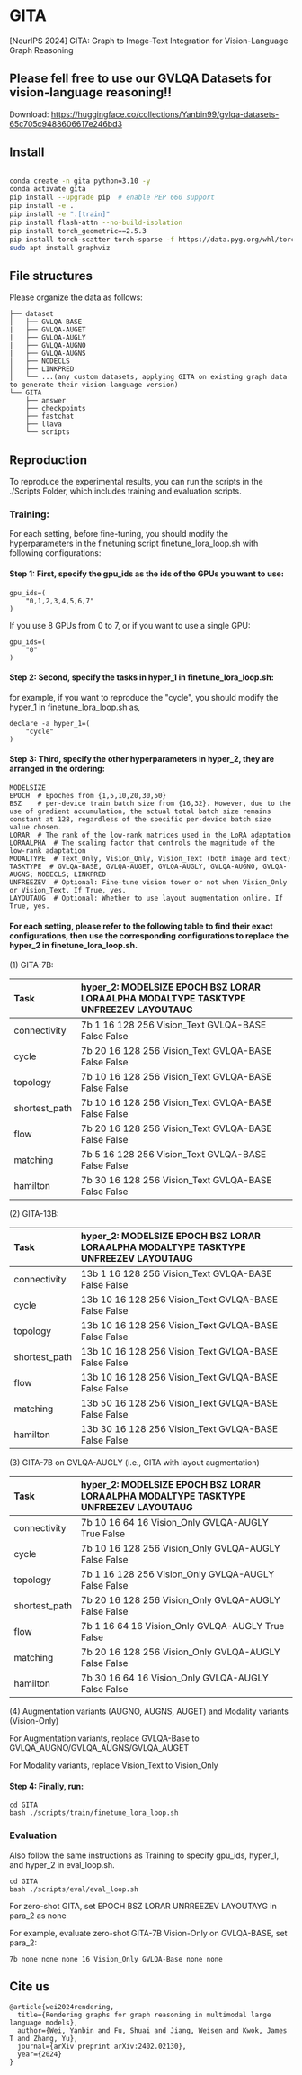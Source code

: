 # GITA
[NeurIPS 2024] GITA: Graph to Image-Text Integration for Vision-Language Graph Reasoning

## Please fell free to use our GVLQA Datasets for vision-language reasoning!!
Download:
https://huggingface.co/collections/Yanbin99/gvlqa-datasets-65c705c9488606617e246bd3


## Install
```bash

conda create -n gita python=3.10 -y
conda activate gita
pip install --upgrade pip  # enable PEP 660 support
pip install -e .
pip install -e ".[train]"
pip install flash-attn --no-build-isolation
pip install torch_geometric==2.5.3
pip install torch-scatter torch-sparse -f https://data.pyg.org/whl/torch-2.0.1+cu117.html
sudo apt install graphviz
```

## File structures
Please organize the data as follows:
```
├── dataset
│   ├── GVLQA-BASE
|   ├── GVLQA-AUGET
|   ├── GVLQA-AUGLY
|   ├── GVLQA-AUGNO
|   ├── GVLQA-AUGNS
│   ├── NODECLS
│   ├── LINKPRED
│   └── ...(any custom datasets, applying GITA on existing graph data to generate their vision-language version)
└── GITA
    ├── answer
    ├── checkpoints
    ├── fastchat
    ├── llava
    └── scripts

```

## Reproduction
To reproduce the experimental results, you can run the scripts in the ./Scripts Folder, which includes training and evaluation scripts. 

### Training:  
For each setting, before fine-tuning, you should modify the hyperparameters in the finetuning script finetune_lora_loop.sh with following configurations:

#### Step 1: First, specify the gpu_ids as the ids of the GPUs you want to use:
~~~
gpu_ids=(
    "0,1,2,3,4,5,6,7"
)
~~~
If you use 8 GPUs from 0 to 7, or if you want to use a single GPU:
~~~
gpu_ids=(
    "0"
)
~~~

#### Step 2: Second, specify the tasks in hyper_1 in finetune_lora_loop.sh:

for example, if you want to reproduce the "cycle", you should modify the hyper_1 in finetune_lora_loop.sh as,
~~~
declare -a hyper_1=(
    "cycle"
)
~~~

#### Step 3: Third, specify the other hyperparameters in hyper_2, they are arranged in the ordering:
~~~
MODELSIZE
EPOCH  # Epoches from {1,5,10,20,30,50}
BSZ    # per-device train batch size from {16,32}. However, due to the use of gradient accumulation, the actual total batch size remains constant at 128, regardless of the specific per-device batch size value chosen.
LORAR  # The rank of the low-rank matrices used in the LoRA adaptation
LORAALPHA  # The scaling factor that controls the magnitude of the low-rank adaptation
MODALTYPE  # Text_Only, Vision_Only, Vision_Text (both image and text)
TASKTYPE  # GVLQA-BASE, GVLQA-AUGET, GVLQA-AUGLY, GVLQA-AUGNO, GVLQA-AUGNS; NODECLS; LINKPRED
UNFREEZEV  # Optional: Fine-tune vision tower or not when Vision_Only or Vision_Text. If True, yes.
LAYOUTAUG  # Optional: Whether to use layout augmentation online. If True, yes.
~~~

#### For each setting, please refer to the following table to find their exact configurations, then use the corresponding configurations to replace the hyper_2 in finetune_lora_loop.sh.

(1) GITA-7B:

|Task|hyper_2: MODELSIZE EPOCH BSZ LORAR LORAALPHA MODALTYPE TASKTYPE UNFREEZEV LAYOUTAUG|
|:---|:---|
|connectivity|7b 1 16 128 256 Vision_Text GVLQA-BASE False False|
|cycle|7b 20 16 128 256 Vision_Text GVLQA-BASE False False|
|topology|7b 10 16 128 256 Vision_Text GVLQA-BASE False False|
|shortest_path|7b 10 16 128 256 Vision_Text GVLQA-BASE False False|
|flow|7b 20 16 128 256 Vision_Text GVLQA-BASE False False|
|matching|7b 5 16 128 256 Vision_Text GVLQA-BASE False False|
|hamilton|7b 30 16 128 256 Vision_Text GVLQA-BASE False False|

(2) GITA-13B:

|Task|hyper_2: MODELSIZE EPOCH BSZ LORAR LORAALPHA MODALTYPE TASKTYPE UNFREEZEV LAYOUTAUG|
|:---|:---|
|connectivity|13b 1 16 128 256 Vision_Text GVLQA-BASE False False|
|cycle|13b 10 16 128 256 Vision_Text GVLQA-BASE False False|
|topology|13b 10 16 128 256 Vision_Text GVLQA-BASE False False|
|shortest_path|13b 10 16 128 256 Vision_Text GVLQA-BASE False False|
|flow|13b 10 16 128 256 Vision_Text GVLQA-BASE False False|
|matching|13b 50 16 128 256 Vision_Text GVLQA-BASE False False|
|hamilton|13b 30 16 128 256 Vision_Text GVLQA-BASE False False|

(3) GITA-7B on GVLQA-AUGLY (i.e., GITA with layout augmentation)

|Task|hyper_2: MODELSIZE EPOCH BSZ LORAR LORAALPHA MODALTYPE TASKTYPE UNFREEZEV LAYOUTAUG|
|:---|:---|
|connectivity|7b 10 16 64 16 Vision_Only GVLQA-AUGLY True False|
|cycle|7b 10 16 128 256 Vision_Only GVLQA-AUGLY False False|
|topology|7b 1 16 128 256 Vision_Only GVLQA-AUGLY False False|
|shortest_path|7b 20 16 128 256 Vision_Only GVLQA-AUGLY False False|
|flow|7b 1 16 64 16 Vision_Only GVLQA-AUGLY True False|
|matching|7b 20 16 128 256 Vision_Only GVLQA-AUGLY False False|
|hamilton|7b 30 16 64 16 Vision_Only GVLQA-AUGLY False False|

(4) Augmentation variants (AUGNO, AUGNS, AUGET) and Modality variants (Vision-Only)
   
For Augmentation variants, replace GVLQA-Base to GVLQA_AUGNO/GVLQA_AUGNS/GVLQA_AUGET

For Modality variants, replace Vision_Text to Vision_Only

#### Step 4: Finally, run:
~~~
cd GITA
bash ./scripts/train/finetune_lora_loop.sh
~~~


### Evaluation
Also follow the same instructions as Training to specify gpu_ids, hyper_1, and hyper_2 in eval_loop.sh.
~~~
cd GITA
bash ./scripts/eval/eval_loop.sh
~~~
For zero-shot GITA, set EPOCH BSZ LORAR UNRREEZEV LAYOUTAYG in para_2 as none

For example, evaluate zero-shot GITA-7B Vision-Only on GVLQA-BASE, set para_2:
~~~
7b none none none 16 Vision_Only GVLQA-Base none none
~~~

## Cite us
~~~
@article{wei2024rendering,
  title={Rendering graphs for graph reasoning in multimodal large language models},
  author={Wei, Yanbin and Fu, Shuai and Jiang, Weisen and Kwok, James T and Zhang, Yu},
  journal={arXiv preprint arXiv:2402.02130},
  year={2024}
}
~~~
